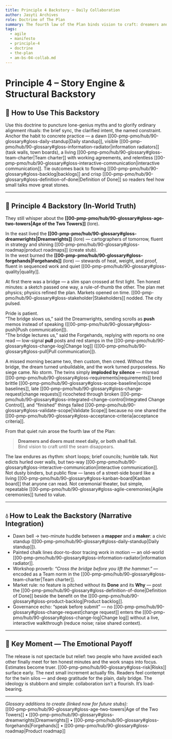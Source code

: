 ```yaml
---
title: Principle 4 Backstory — Daily Collaboration
author: Jasyti Archives
role: Doctrine of The Plan
summary: The fourth law of the Plan binds vision to craft: dreamers and builders must meet each day, or their towers fall by silence.
tags:
  - agile
  - manifesto
  - principle-4
  - doctrine
  - the-plan
  - am-bs-04-collab.md
---
```


# Principle 4 – Story Engine & Structural Backstory

## 🔧 How to Use This Backstory
Use this doctrine to puncture lone-genius myths and to glorify ordinary alignment rituals: the brief sync, the clarified intent, the named constraint. Anchor the habit to concrete practice — a dawn [[00-pmp-pmo/hub/90-glossary#gloss-daily-standup|Daily standup]], visible [[00-pmp-pmo/hub/90-glossary#gloss-information-radiator|information radiators]] (task walls, town boards), a living [[00-pmp-pmo/hub/90-glossary#gloss-team-charter|Team charter]] with working agreements, and relentless [[00-pmp-pmo/hub/90-glossary#gloss-interactive-communication|interactive communication]]. Tie outcomes back to flowing [[00-pmp-pmo/hub/90-glossary#gloss-backlog|backlogs]] and crisp [[00-pmp-pmo/hub/90-glossary#gloss-definition-of-done|Definition of Done]] so readers feel how small talks move great stones.

---

## 🧠 Principle 4 Backstory (In-World Truth)
They still whisper about the **[[00-pmp-pmo/hub/90-glossary#gloss-age-two-towers|Age of the Two Towers]]** (lore).

In the east lived the **[[00-pmp-pmo/hub/90-glossary#gloss-dreamwrights|Dreamwrights]]** (lore) — cartographers of tomorrow, fluent in strategy and shining [[00-pmp-pmo/hub/90-glossary#gloss-roadmap|product roadmaps]] (create stub).  
In the west burned the **[[00-pmp-pmo/hub/90-glossary#gloss-forgehands|Forgehands]]** (lore) — stewards of heat, weight, and proof, fluent in sequenced work and quiet [[00-pmp-pmo/hub/90-glossary#gloss-quality|quality]].

At first there was a bridge — a slim span crossed at first light. Ten honest minutes: a sketch passed one way, a rule-of-thumb the other. The plan met physics; physics refined the plan. Markets opened on time. [[00-pmp-pmo/hub/90-glossary#gloss-stakeholder|Stakeholders]] nodded. The city pulsed.

Pride is patient.  
“The bridge slows us,” said the Dreamwrights, sending scrolls as **push** memos instead of speaking ([[00-pmp-pmo/hub/90-glossary#gloss-push|Push communication]]).  
“The bridge lectures us,” said the Forgehands, replying with reports no one read — low-signal **pull** posts and red stamps in the [[00-pmp-pmo/hub/90-glossary#gloss-change-log|Change log]] ([[00-pmp-pmo/hub/90-glossary#gloss-pull|Pull communication]]).

A missed morning became two, then custom, then creed. Without the bridge, the dream turned unbuildable, and the work turned purposeless. No siege came. No storm. The twins simply **imploded by silence** — misread [[00-pmp-pmo/hub/90-glossary#gloss-requirements|requirements]] bred brittle [[00-pmp-pmo/hub/90-glossary#gloss-scope-baseline|scope baselines]], late [[00-pmp-pmo/hub/90-glossary#gloss-change-request|change requests]] ricocheted through broken [[00-pmp-pmo/hub/90-glossary#gloss-integrated-change-control|Integrated Change Control]], and “finished” things failed [[00-pmp-pmo/hub/90-glossary#gloss-validate-scope|Validate Scope]] because no one shared the [[00-pmp-pmo/hub/90-glossary#gloss-acceptance-criteria|acceptance criteria]].

From that quiet ruin arose the fourth law of the Plan:

> **Dreamers and doers must meet daily, or both shall fail.**  
> Bind vision to craft until the seam disappears.

The law endures as rhythm: short loops; brief councils; humble talk. Not edicts hurled over walls, but two-way [[00-pmp-pmo/hub/90-glossary#gloss-interactive-communication|interactive communication]]. Not dusty binders, but public flow — lanes of a street-side board like a living [[00-pmp-pmo/hub/90-glossary#gloss-kanban-board|Kanban board]] that anyone can read. Not ceremonial theater, but simple, repeatable [[00-pmp-pmo/hub/90-glossary#gloss-agile-ceremonies|Agile ceremonies]] tuned to value.

---

## 💧 How to Leak the Backstory (Narrative Integration)
- Dawn bell → two-minute huddle between a **mapper** and a **maker**: a civic standup ([[00-pmp-pmo/hub/90-glossary#gloss-daily-standup|Daily standup]]).  
- Painted chalk lines door-to-door tracing work in motion — an old-world [[00-pmp-pmo/hub/90-glossary#gloss-information-radiator|information radiator]].  
- Workshop proverb: *“Cross the bridge before you lift the hammer.”* — encoded as a Team norm in the [[00-pmp-pmo/hub/90-glossary#gloss-team-charter|Team charter]].  
- Market rule: no feature is pitched without its **Done** and its **Why** — post the [[00-pmp-pmo/hub/90-glossary#gloss-definition-of-done|Definition of Done]] beside the benefit on the [[00-pmp-pmo/hub/90-glossary#gloss-product-backlog|Product backlog]].  
- Governance echo: “speak before submit” — no [[00-pmp-pmo/hub/90-glossary#gloss-change-request|change request]] enters the [[00-pmp-pmo/hub/90-glossary#gloss-change-log|Change log]] without a live, interactive walkthrough (reduce noise; raise shared context).

---

## 🎯 Key Moment — The Emotional Payoff
The release is not spectacle but relief: two people who have avoided each other finally meet for ten honest minutes and the work snaps into focus. Estimates become truer. [[00-pmp-pmo/hub/90-glossary#gloss-risk|Risks]] surface early. The next small increment actually fits. Readers feel contempt for the twin silos — and deep gratitude for the plain, daily bridge. The ideology is stubborn and simple: collaboration isn’t a flourish. It’s load-bearing.

---

*Glossary additions to create (linked now for future stubs):*  
[[00-pmp-pmo/hub/90-glossary#gloss-age-two-towers|Age of the Two Towers]] • [[00-pmp-pmo/hub/90-glossary#gloss-dreamwrights|Dreamwrights]] • [[00-pmp-pmo/hub/90-glossary#gloss-forgehands|Forgehands]] • [[00-pmp-pmo/hub/90-glossary#gloss-roadmap|Product roadmap]]
